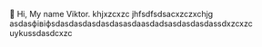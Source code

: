  👋 Hi, My name Viktor.
khjxzcxzc
jhfsdfsdsacxzczxchjg
asdasфівіфsdasdasdasdasdasasdaasdadsasdasdasdassdxzcxzc
uykussdasdcxzc
